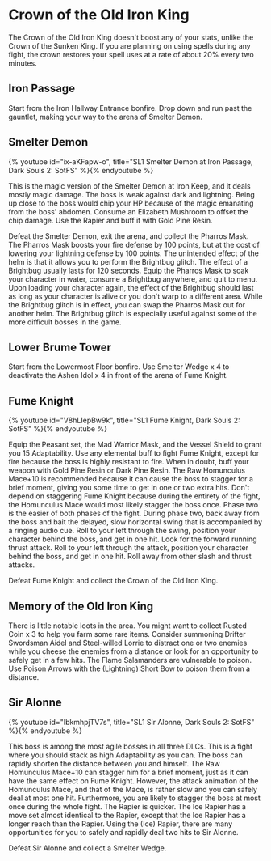 # Crown of the Old Iron King

The Crown of the Old Iron King doesn't boost any of your stats, unlike the Crown
of the Sunken King. If you are planning on using spells during any fight, the
crown restores your spell uses at a rate of about 20% every two minutes.

## Iron Passage

Start from the Iron Hallway Entrance bonfire. Drop down and run past the
gauntlet, making your way to the arena of Smelter Demon.

## Smelter Demon

{% youtube id="ix-aKFapw-o", title="SL1 Smelter Demon at Iron Passage, Dark Souls 2: SotFS" %}{% endyoutube %}

This is the magic version of the Smelter Demon at Iron Keep, and it deals mostly
magic damage. The boss is weak against dark and lightning. Being up close to the
boss would chip your HP because of the magic emanating from the boss' abdomen.
Consume an Elizabeth Mushroom to offset the chip damage. Use the Rapier and buff
it with Gold Pine Resin.

Defeat the Smelter Demon, exit the arena, and collect the Pharros Mask. The
Pharros Mask boosts your fire defense by 100 points, but at the cost of lowering
your lightning defense by 100 points. The unintended effect of the helm is that
it allows you to perform the Brightbug glitch. The effect of a Brightbug usually
lasts for 120 seconds. Equip the Pharros Mask to soak your character in water,
consume a Brightbug anywhere, and quit to menu. Upon loading your character
again, the effect of the Brightbug should last as long as your character is
alive or you don't warp to a different area. While the Brightbug glitch is in
effect, you can swap the Pharros Mask out for another helm. The Brightbug glitch
is especially useful against some of the more difficult bosses in the game.

## Lower Brume Tower

Start from the Lowermost Floor bonfire. Use Smelter Wedge x 4 to deactivate the
Ashen Idol x 4 in front of the arena of Fume Knight.

## Fume Knight

{% youtube id="V8hLIepBw9k", title="SL1 Fume Knight, Dark Souls 2: SotFS" %}{% endyoutube %}

Equip the Peasant set, the Mad Warrior Mask, and the Vessel Shield to grant you
15 Adaptability. Use any elemental buff to fight Fume Knight, except for fire
because the boss is highly resistant to fire. When in doubt, buff your weapon
with Gold Pine Resin or Dark Pine Resin. The Raw Homunculus Mace+10 is
recommended because it can cause the boss to stagger for a brief moment, giving
you some time to get in one or two extra hits. Don't depend on staggering Fume
Knight because during the entirety of the fight, the Homunculus Mace would most
likely stagger the boss once. Phase two is the easier of both phases of the
fight. During phase two, back away from the boss and bait the delayed, slow
horizontal swing that is accompanied by a ringing audio cue. Roll to your left
through the swing, position your character behind the boss, and get in one hit.
Look for the forward running thrust attack. Roll to your left through the
attack, position your character behind the boss, and get in one hit. Roll away
from other slash and thrust attacks.

Defeat Fume Knight and collect the Crown of the Old Iron King.

## Memory of the Old Iron King

There is little notable loots in the area. You might want to collect Rusted Coin
x 3 to help you farm some rare items. Consider summoning Drifter Swordsman Aidel
and Steel-willed Lorrie to distract one or two enemies while you cheese the
enemies from a distance or look for an opportunity to safely get in a few hits.
The Flame Salamanders are vulnerable to poison. Use Poison Arrows with the
(Lightning) Short Bow to poison them from a distance.

## Sir Alonne

{% youtube id="IbkmhpjTV7s", title="SL1 Sir Alonne, Dark Souls 2: SotFS" %}{% endyoutube %}

This boss is among the most agile bosses in all three DLCs. This is a fight
where you should stack as high Adaptability as you can. The boss can rapidly
shorten the distance between you and himself. The Raw Homunculus Mace+10 can
stagger him for a brief moment, just as it can have the same effect on Fume
Knight. However, the attack animation of the Homunculus Mace, and that of the
Mace, is rather slow and you can safely deal at most one hit. Furthermore, you
are likely to stagger the boss at most once during the whole fight. The Rapier
is quicker. The Ice Rapier has a move set almost identical to the Rapier, except
that the Ice Rapier has a longer reach than the Rapier. Using the (Ice) Rapier,
there are many opportunities for you to safely and rapidly deal two hits to Sir
Alonne.

Defeat Sir Alonne and collect a Smelter Wedge.
